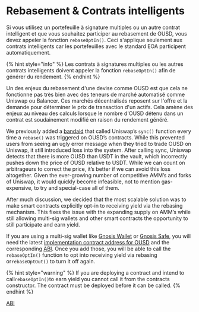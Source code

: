 # Rebasement & Contrats intelligents

Si vous utilisez un portefeuille à signature multiples ou un autre contrat intelligent et que vous souhaitez participer au rebasement de OUSD, vous devez appeler la fonction `rebaseOptIn()`. Ceci s'applique seulement aux contrats intelligents car les portefeuilles avec le standard EOA participent automatiquement.

{% hint style="info" %}
Les contrats à signatures multiples ou les autres contrats intelligents doivent appeler la fonction `rebaseOptIn()` afin de générer du rendement.
{% endhint %}

Un des enjeux du rebasement d'une devise comme OUSD est que cela ne fonctionne pas très bien avec des teneurs de marché automatisé comme Uniswap ou Balancer. Ces marchés décentralisés reposent sur l'offre et la demande pour déterminer le prix de transaction d'un actifs. Cela amène des enjeux au niveau des calculs lorsque le nombre d'OUSD détenu dans un contrat est soudainement modifié en raison du rendement généré.

We previously added a [bandaid](https://medium.com/originprotocol/upgrades-to-the-ousd-smart-contracts-deliver-higher-yield-and-better-uniswap-support-aa592e51d3f2) that called Uniswap’s `sync()` function every time a `rebase()` was triggered on OUSD’s contracts. While this prevented users from seeing an ugly error message when they tried to trade OUSD on Uniswap, it still introduced loss into the system. After calling sync, Uniswap detects that there is more OUSD than USDT in the vault, which incorrectly pushes down the price of OUSD relative to USDT. While we can count on arbitrageurs to correct the price, it’s better if we can avoid this loss altogether. Given the ever-growing number of competitive AMM’s and forks of Uniswap, it would quickly become infeasible, not to mention gas-expensive, to try and special-case all of them.

After much discussion, we decided that the most scalable solution was to make smart contracts explicitly opt-in to receiving yield via the rebasing mechanism. This fixes the issue with the expanding supply on AMM’s while still allowing multi-sig wallets and other smart contracts the opportunity to still participate and earn yield.

If you are using a multi-sig wallet like [Gnosis Wallet](https://github.com/gnosis/MultiSigWallet) or [Gnosis Safe](https://gnosis-safe.io/), you will need the latest [implementation contract address for OUSD](../../smart-contracts/registry.md) and the corresponding [ABI](https://api.etherscan.io/api?module=contract&action=getabi&address=0x1ae95dd4eeae7ed03da79856c2d44ffa3318f805). Once you add those, you will be able to call the `rebaseOptIn()` function to opt into receiving yield via rebasing or`rebaseOptOut()` to turn it off again.

{% hint style="warning" %}
If you are deploying a contract and intend to call`rebaseOptIn()`to earn yield you cannot call it from the contracts constructor. The contract must be deployed before it can be called.
{% endhint %}

[ABI](https://api.etherscan.io/api?module=contract&action=getabi&address=0x2A8e1E676Ec238d8A992307B495b45B3fEAa5e86)


